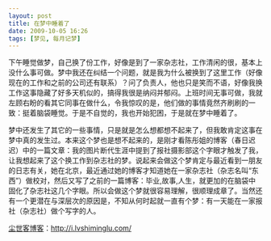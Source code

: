 ```yaml
---
layout: post
title: 在梦中睡着了
date: 2009-10-05 16:26
tags: [梦见, 每月记梦]
---
```

下午睡觉做梦，自己换了份工作，好像是到了一家杂志社，工作清闲的很，基本上没什么事可做。梦中我还在纠结一个问题，就是我为什么被换到了这里工作（好像现在的工作和之前的公司还有联系）？问了负责人，他也只是笑而不语，好像我换工作这事隐藏了好多天机似的，搞得我很是纳闷并郁闷。上班时间无事可做，我就左顾右盼的看其它同事在做什么，令我惊叹的是，他们做的事情竟然齐刷刷的一致：挺着脑袋睡觉。于是不自觉的，我也开始犯困，于是就在梦中睡着了。

梦中还发生了其它的一些事情，只是就是怎么想都想不起来了，但我敢肯定这事在梦中真的发生过。本来这个梦也是想不起来的，是刚才看陈彤姐的博客（春日迟迟）中的一篇文章：我的图片断代生涯中提到了报社摄影部这个字眼才触发了我，让我想起来了这个换工作到杂志社的梦。说起来会做这个梦肯定与最近看到一朋友的日志有关，她在北京，最近通过她的博客才知道她在一家杂志社（杂志名叫“东西”）做校对，然后又写了之前的一篇博客：毕业,故事,人生，就更加的在脑袋中固化了杂志社这几个字眼。所以会做这个梦就很容易理解，很顺理成章了。当然还有一个更潜在与深层次的原因是，不知从何时起就一直有个梦：有一天能在一家报社（杂志社）做个写字的人。

<a href="http://i.lvshiminglu.com/">尘世客博客</a>：<a href="http://i.lvshiminglu.com/">http://i.lvshiminglu.com/</a>


